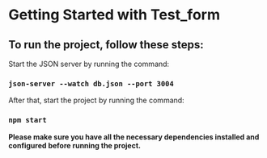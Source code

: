 # Getting Started with Test_form

## To run the project, follow these steps:

Start the JSON server by running the command: 

### `json-server --watch db.json --port 3004`

After that, start the project by running the command:

### `npm start`


**Please make sure you have all the necessary dependencies installed and configured before running the project.**
